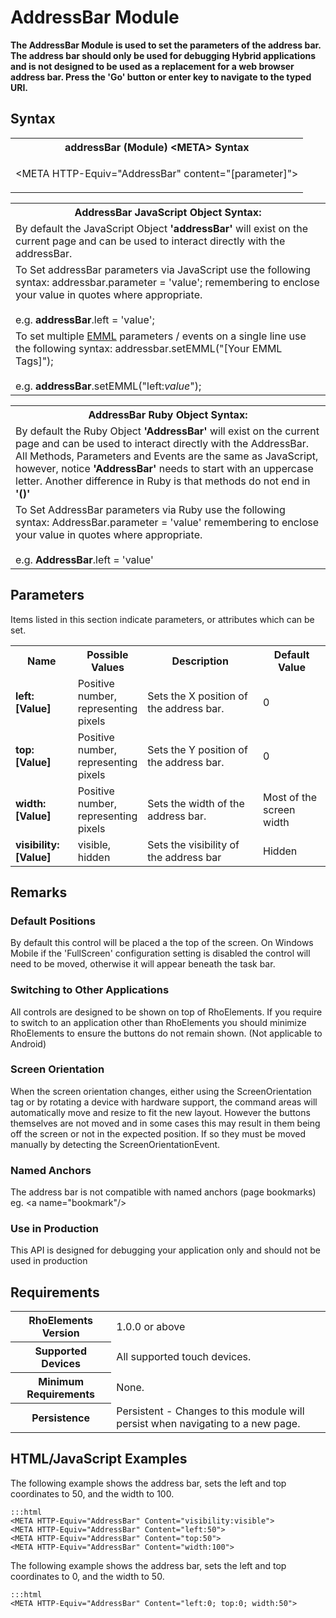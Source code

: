 # AddressBar Module
**The AddressBar Module is used to set the parameters of the address bar. The address bar should only be used for debugging Hybrid applications and is not designed to be used as a replacement for a web browser address bar. Press the 'Go' button or enter key to navigate to the typed URI.**

## Syntax

<table class="re-table">
	<tr>
		<th class="tableHeading">addressBar (Module) &lt;META&gt; Syntax</th>
	</tr>
	<tr>
		<td class="clsSyntaxCells clsOddRow"><p>&lt;META HTTP-Equiv="AddressBar" content="[parameter]"&gt;</p></td>
	</tr>
</table>

<table class="re-table">
	<tr>
		<th class="tableHeading">AddressBar JavaScript Object Syntax:</th>
	</tr>
	<tr>
		<td class="clsSyntaxCells clsOddRow">
			By default the JavaScript Object <b>'addressBar'</b> will exist on the current page and can be used to interact directly with the addressBar.
		</td>
	</tr>
	<tr>
		<td class="clsSyntaxCells clsEvenRow">
			To Set addressBar parameters via JavaScript use the following syntax: addressbar.parameter = 'value'; remembering to enclose your value in quotes where appropriate.
			<br/><br/>
			e.g. <b>addressBar</b>.left = 'value';
		</td>
	</tr>
	<tr>
		<td class="clsSyntaxCells clsOddRow">
			To set multiple <a href="/rhoelements/EMMLOverview">EMML</a> parameters / events on a single line use the following syntax: addressbar.setEMML("[Your EMML Tags]");
			<br/><br/>
			e.g. <b>addressBar</b>.setEMML("left:<i>value</i>");
		</td>
	</tr>
</table>

<table class="re-table">
	<tr>
		<th class="tableHeading">AddressBar Ruby Object Syntax:</th>
	</tr>
	<tr>
		<td class="clsSyntaxCells clsOddRow">
			By default the Ruby Object <b>'AddressBar'</b> will exist on the current page and can be used to interact directly with the AddressBar. All Methods, Parameters and Events are the same as JavaScript, however, notice <b>'AddressBar'</b> needs to start with an uppercase letter. Another difference in Ruby is that methods do not end in <b>'()'</b>
		</td>
	</tr>
	<tr>
		<td class="clsSyntaxCells clsEvenRow">
			To Set AddressBar parameters via Ruby use the following syntax: AddressBar.parameter = 'value' remembering to enclose your value in quotes where appropriate.
			<br/><br/>
			e.g. <b>AddressBar</b>.left = 'value'
		</td>
	</tr>
</table>

## Parameters
Items listed in this section indicate parameters, or attributes which can be set.

<table class="re-table"><col width="20%"/><col width="20%"/><col width="38%"/><col width="22%"/>
	<tr>
		<th class="tableHeading">Name</th>
		<th class="tableHeading">Possible Values</th>
		<th class="tableHeading">Description</th>
		<th class="tableHeading">Default Value</th>
	</tr>
	<tr>
		<td class="clsSyntaxCells clsOddRow"><b>left:[Value]</b></td>
		<td class="clsSyntaxCells clsOddRow">Positive number, representing pixels</td>
		<td class="clsSyntaxCells clsOddRow">Sets the X position of the address bar.</td>
		<td class="clsSyntaxCells clsOddRow">0</td></tr><tr><td class="clsSyntaxCells clsEvenRow"><b>top:[Value]</b></td>
		<td class="clsSyntaxCells clsEvenRow">Positive number, representing pixels</td>
		<td class="clsSyntaxCells clsEvenRow">Sets the Y position of the address bar.</td>
		<td class="clsSyntaxCells clsEvenRow">0</td></tr><tr><td class="clsSyntaxCells clsOddRow"><b>width:[Value]</b></td>
		<td class="clsSyntaxCells clsOddRow">Positive number, representing pixels</td>
		<td class="clsSyntaxCells clsOddRow">Sets the width of the address bar.</td>
		<td class="clsSyntaxCells clsOddRow">Most of the screen width</td>
	</tr>
	<tr>
		<td class="clsSyntaxCells clsEvenRow"><b>visibility:[Value]</b></td>
		<td class="clsSyntaxCells clsEvenRow">visible, hidden</td>
		<td class="clsSyntaxCells clsEvenRow">Sets the visibility of the address bar</td>
		<td class="clsSyntaxCells clsEvenRow">Hidden</td>
	</tr>
</table>

## Remarks
### Default Positions
By default this control will be placed a the top of the screen. On Windows Mobile if the 'FullScreen' configuration setting is disabled the control will need to be moved, otherwise it will appear beneath the task bar.

### Switching to Other Applications
All controls are designed to be shown on top of RhoElements. If you require to switch to an application other than RhoElements you should minimize RhoElements to ensure the buttons do not remain shown. (Not applicable to Android)

### Screen Orientation
When the screen orientation changes, either using the ScreenOrientation tag or by rotating a device with hardware support, the command areas will automatically move and resize to fit the new layout. However the buttons themselves are not moved and in some cases this may result in them being off the screen or not in the expected position. If so they must be moved manually by detecting the ScreenOrientationEvent.

### Named Anchors
The address bar is not compatible with named anchors (page bookmarks) eg. &lt;a name="bookmark"/&gt;

### Use in Production
This API is designed for debugging your application only and should not be used in production

## Requirements

<table class="re-table">
	<tr>
		<th class="tableHeading">RhoElements Version</th>
		<td class="clsSyntaxCell clsEvenRow">1.0.0 or above</td>
	</tr>
	<tr>
		<th class="tableHeading">Supported Devices</th>
		<td class="clsSyntaxCell clsOddRow">All supported touch devices.</td>
	</tr>
	<tr>
		<th class="tableHeading">Minimum Requirements</th>
		<td class="clsSyntaxCell clsOddRow">None.</td>
	</tr>
	<tr>
		<th class="tableHeading">Persistence</th>
		<td class="clsSyntaxCell clsEvenRow">Persistent - Changes to this module will persist when navigating to a new page.</td>
	</tr>
</table>

## HTML/JavaScript Examples
The following example shows the address bar, sets the left and top coordinates to 50, and the width to 100.

	:::html
	<META HTTP-Equiv="AddressBar" Content="visibility:visible">
	<META HTTP-Equiv="AddressBar" Content="left:50">
	<META HTTP-Equiv="AddressBar" Content="top:50">
	<META HTTP-Equiv="AddressBar" Content="width:100">

The following example shows the address bar, sets the left and top coordinates to 0, and the width to 50.

	:::html
	<META HTTP-Equiv="AddressBar" Content="left:0; top:0; width:50">